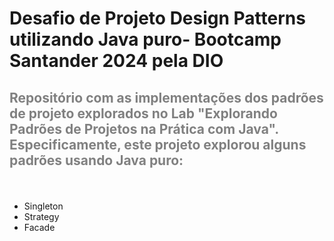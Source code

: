 # Desafio de Projeto Design Patterns utilizando Java puro- Bootcamp Santander 2024 pela DIO


## <p style="color: gray;">Repositório com as implementações dos padrões de projeto explorados no Lab "Explorando Padrões de Projetos na Prática com Java". Especificamente, este projeto explorou alguns padrões usando Java puro:</p>
<br>


- Singleton
- Strategy
- Facade

